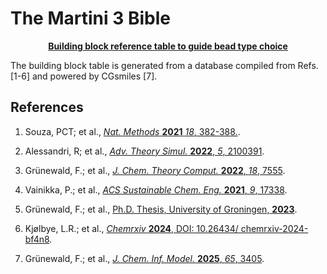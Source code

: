 # The Martini 3 Bible

<p align="center">
  <a href="./building_block_table.pdf"><b>Building block reference table to guide bead type choice</b></a>
</p>

The building block table is generated from a database compiled from Refs. [1-6] and powered by CGsmiles [7]. 


## References

1. Souza, PCT; et al., [*Nat. Methods* **2021** *18*, 382-388.](https://doi.org/10.1038/s41592-021-01098-3).

2. Alessandri, R; et al., [*Adv. Theory Simul.* **2022**, *5*, 2100391](https://doi.org/10.1002/adts.202100391).

3. Grünewald, F.; et al., [*J. Chem. Theory Comput.* **2022**, *18*, 7555](https://doi.org/10.1021/acs.jctc.2c00757).

4. Vainikka, P.; et al., [*ACS Sustainable Chem. Eng.* **2021**, *9*, 17338](https://doi.org/10.1021/acssuschemeng.1c06521).

5. Grünewald, F.; et al., [Ph.D. Thesis, University of Groningen, **2023**](https://doi.org/10.33612/diss.756637591). 

6. Kjølbye, L.R.; et al., [*Chemrxiv* **2024**, DOI: 10.26434/ chemrxiv-2024-bf4n8](https://doi.org/10.26434/chemrxiv-2024-bf4n8).

7. Grünewald, F.; et al., [*J. Chem. Inf. Model.* **2025**, *65*, 3405](https://doi.org/10.1021/acs.jcim.5c00064).
